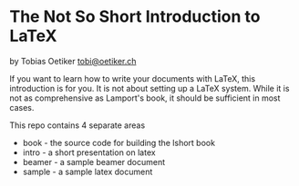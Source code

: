 # The Not So Short Introduction to LaTeX

by Tobias Oetiker <tobi@oetiker.ch>

If you want to learn how to write your documents with LaTeX, this introduction is for you. It is not about setting up a LaTeX system. While it is not as comprehensive as Lamport's book, it should be sufficient in most cases.

This repo contains 4 separate areas

* book - the source code for building the lshort book
* intro - a short presentation on latex
* beamer - a sample beamer document
* sample - a sample latex document
